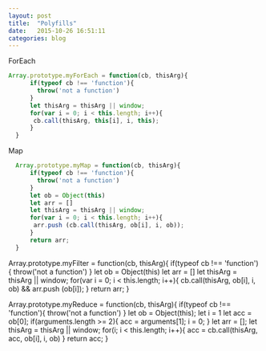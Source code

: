 ```yaml
---
layout: post
title:  "Polyfills"
date:   2015-10-26 16:51:11
categories: blog
---
```


ForEach
```javascript
Array.prototype.myForEach = function(cb, thisArg){
      if(typeof cb !== 'function'){
        throw('not a function')
      }
      let thisArg = thisArg || window;
      for(var i = 0; i < this.length; i++){
       cb.call(thisArg, this[i], i, this);
      }
  }
```
Map
```javascript
  Array.prototype.myMap = function(cb, thisArg){
      if(typeof cb !== 'function'){
        throw('not a function')
      }
      let ob = Object(this)
      let arr = []
      let thisArg = thisArg || window;
      for(var i = 0; i < this.length; i++){
       arr.push (cb.call(thisArg, ob[i], i, ob));
      }
      return arr;
  }
```
  
  Array.prototype.myFilter = function(cb, thisArg){
      if(typeof cb !== 'function'){
        throw('not a function')
      }
      let ob = Object(this)
      let arr = []
      let thisArg = thisArg || window;
      for(var i = 0; i < this.length; i++){
        cb.call(thisArg, ob[i], i, ob) && arr.push (ob[i]);
      }
      return arr;
  }

  Array.prototype.myReduce = function(cb, thisArg){
      if(typeof cb !== 'function'){
        throw('not a function')
      }
      let ob = Object(this);
      let i = 1
      let acc = ob[0];
      if(arguments.length >= 2){
        acc = arguments[1];
        i = 0;
      }
      let arr = [];
      let thisArg = thisArg || window;
      for(i; i < this.length; i++){
        acc = cb.call(thisArg, acc, ob[i], i, ob)
      }
      return acc;
  }
